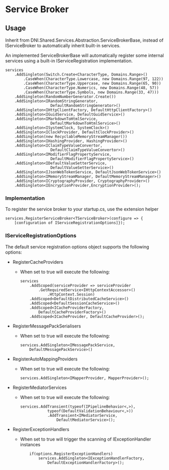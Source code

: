 ﻿# Service Broker

## Usage
Inherit from DNI.Shared.Services.Abstraction.ServiceBrokerBase, instead of IServiceBroker
to automatically inherit built-in services.

An implemented ServiceBrokerBase will automatically register some 
internal services using a built-in IServiceRegistration implementation.

    services
        .AddSingleton(Switch.Create<CharacterType, Domains.Range>()
            .CaseWhen(CharacterType.Lowercase, new Domains.Range(97, 122))
            .CaseWhen(CharacterType.Uppercase, new Domains.Range(65, 90))
            .CaseWhen(CharacterType.Numerics, new Domains.Range(48, 57))
            .CaseWhen(CharacterType.Symbols, new Domains.Range(33, 47)))
        .AddSingleton(RandomNumberGenerator.Create())
        .AddSingleton<IRandomStringGenerator, 
                        DefaultRandomStringGenerator>()
        .AddSingleton<IHttpClientFactory, DefaultHttpClientFactory>()
        .AddSingleton<IGuidService, DefaultGuidService>()
        .AddSingleton<IMarkdownToHtmlService, 
                        DefaultMarkdownToHtmlService>()
        .AddSingleton<ISystemClock, SystemClock>()
        .AddSingleton<IClockProvider, DefaultClockProvider>()
        .AddSingleton(new RecyclableMemoryStreamManager())
        .AddSingleton<IHashingProvider, HashingProvider>()
        .AddSingleton<IClaimTypeValueConvertor, 
                        DefaultClaimTypeValueConvertor>()
        .AddSingleton<IModifierFlagPropertyService, 
                        DefaultModifierFlagPropertyService>()
        .AddSingleton<IDefaultValueSetterService, 
                        DefaultValueSetterService>()
        .AddSingleton<IJsonWebTokenService, DefaultJsonWebTokenService>()
        .AddSingleton<IMemoryStreamManager, DefaultMemoryStreamManager>()
        .AddSingleton<ICryptographyProvider, CryptographyProvider>()
        .AddSingleton<IEncryptionProvider,EncryptionProvider>();

### Implementation

To register the service broker to your startup.cs, use the extension helper

    services.RegisterServiceBroker<TServiceBroker>(configure => {
        [configuration of IServiceRegistrationOptions]});

### IServiceRegistrationOptions

The default service registration options object supports the following options:

- RegisterCacheProviders 

  - When set to true will execute the following:
         
        services
            .AddScoped(serviceProvider => serviceProvider
                .GetRequiredService<IHttpContextAccessor>()
                    .HttpContext.Session)
            .AddScoped<DefaultDistributedCacheService>()
            .AddScoped<DefaultSessionCacheService>()
            .AddScoped<ICacheProviderFactory, 
                DefaultCacheProviderFactory>()
            .AddScoped<ICacheProvider, DefaultCacheProvider>();
        

- RegisterMessagePackSerialisers 
  - When set to true will execute the following:
  
        services.AddSingleton<IMessagePackService, 
            DefaultMessagePackService>()
- RegisterAutoMappingProviders 
  - When set to true will execute the following:
        
        services.AddSingleton<IMapperProvider, MapperProvider>();

- RegisterMediatorServices 
  - When set to true will execute the following:
        
        services.AddTransient(typeof(IPipelineBehavior<,>), 
                    typeof(DefaultValidationBehaviour<,>))
                    .AddTransient<IMediatorService, 
                        DefaultMediatorService>();
- RegisterExceptionHandlers 
  - When set to true will trigger the scanning of IExceptionHandler instances
        
        
            if(options.RegisterExceptionHandlers)
                services.AddSingleton<IExceptionHandlerFactory, 
                    DefaultExceptionHandlerFactory>();
